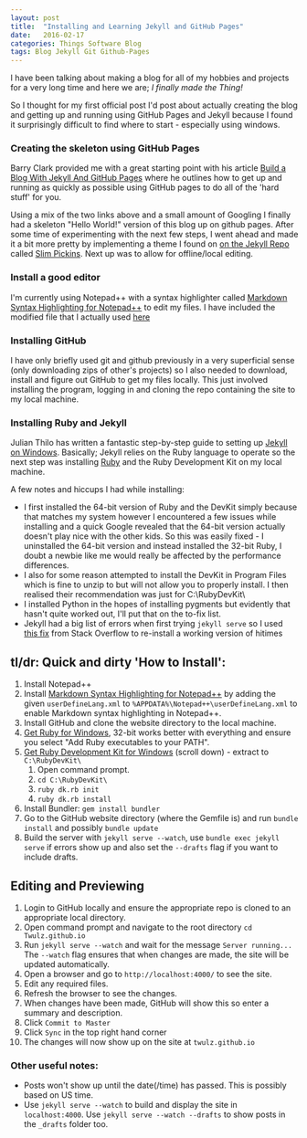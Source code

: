 ```yaml
---
layout: post
title:  "Installing and Learning Jekyll and GitHub Pages"
date:   2016-02-17
categories: Things Software Blog
tags: Blog Jekyll Git Github-Pages
---
```


I have been talking about making a blog for all of my hobbies and projects for a very long time and here we are; *I finally made the Thing!*

<!--more-->

So I thought for my first official post I'd post about actually creating the blog and getting up and running using GitHub Pages and Jekyll because I found it surprisingly difficult to find where to start - especially using windows.

### Creating the skeleton using GitHub Pages

Barry Clark provided me with a great starting point with his article [Build a Blog With Jekyll And GitHub Pages][bclark] where he outlines how to get up and running as quickly as possible using GitHub pages to do all of the 'hard stuff' for you.

Using a mix of the two links above and a small amount of Googling I finally had a skeleton "Hello World!" version of this blog up on github pages. After some time of experimenting with the next few steps, I went ahead and made it a bit more pretty by implementing a theme I found on [on the Jekyll Repo][jekyllthemes] called [Slim Pickins][slim-pickins]. Next up was to allow for offline/local editing.

### Install a good editor
I'm currently using Notepad++ with a syntax highlighter called [Markdown Syntax Highlighting for Notepad++](highlight) to edit my files. I have included the modified file that I actually used [here](https://github.com/Twulz/Twulz.github.io/tree/master/projects/jekyll-blog/userDefineLang.xml)

### Installing GitHub
I have only briefly used git and github previously in a very superficial sense (only downloading zips of other's projects) so I also needed to download, install and figure out GitHub to get my files locally. This just involved installing the program, logging in and cloning the repo containing the site to my local machine.

### Installing Ruby and Jekyll
Julian Thilo has written a fantastic step-by-step guide to setting up [Jekyll on Windows][juthilo]. Basically; Jekyll relies on the Ruby language to operate so the next step was installing [Ruby][rubyDownload] and the Ruby Development Kit on my local machine. 

A few notes and hiccups I had while installing:

* I first installed the 64-bit version of Ruby and the DevKit simply because that matches my system however I encountered a few issues while installing and a quick Google revealed that the 64-bit version actually doesn't play nice with the other kids. So this was easily fixed - I uninstalled the 64-bit version and instead installed the 32-bit Ruby, I doubt a newbie like me would really be affected by the performance differences.
* I also for some reason attempted to install the DevKit in Program Files which is fine to unzip to but will not allow you to properly install. I then realised their recommendation was just for C:\RubyDevKit\
* I installed Python in the hopes of installing pygments but evidently that hasn't quite worked out, I'll put that on the to-fix list.
* Jekyll had a big list of errors when first trying `jekyll serve` so I used [this fix][stackoverflow] from Stack Overflow to re-install a working version of hitimes

## tl/dr: Quick and dirty 'How to Install':
1. Install Notepad++
2. Install [Markdown Syntax Highlighting for Notepad++][highlight] by adding the given `userDefineLang.xml` to `%APPDATA%\Notepad++\userDefineLang.xml` to enable Markdown syntax highlighting in Notepad++.
3. Install GitHub and clone the website directory to the local machine.
4. [Get Ruby for Windows][rubyDownload], 32-bit works better with everything and ensure you select "Add Ruby executables to your PATH".
5. [Get Ruby Development Kit for Windows][rubyDownload] (scroll down) - extract to `C:\RubyDevKit\`
    1. Open command prompt.
	2. `cd C:\RubyDevKit\`
	3. `ruby dk.rb init`
	4. `ruby dk.rb install`
6. Install Bundler: `gem install bundler`
7. Go to the GitHub website directory (where the Gemfile is) and run `bundle install` and possibly `bundle update`
8. Build the server with `jekyll serve --watch`, use `bundle exec jekyll serve` if errors show up and also set the `--drafts` flag if you want to include drafts.

## Editing and Previewing
1. Login to GitHub locally and ensure the appropriate repo is cloned to an appropriate local directory.
2. Open command prompt and navigate to the root directory `cd Twulz.github.io`
3. Run `jekyll serve --watch` and wait for the message `Server running...` The `--watch` flag ensures that when changes are made, the site will be updated automatically.
4. Open a browser and go to `http://localhost:4000/` to see the site.
5. Edit any required files.
6. Refresh the browser to see the changes.
7. When changes have been made, GitHub will show this so enter a summary and description.
8. Click `Commit to Master`
9. Click `Sync` in the top right hand corner
10. The changes will now show up on the site at `twulz.github.io`

### Other useful notes:
- Posts won't show up until the date(/time) has passed. This is possibly based on US time.
- Use `jekyll serve --watch` to build and display the site in `localhost:4000`. Use `jekyll serve --watch --drafts` to show posts in the `_drafts` folder too.

[rubyDownload]:		http://rubyinstaller.org/downloads/
[juthilo]:			http://jekyll-windows.juthilo.com/
[highlight]:		https://github.com/Edditoria/markdown_npp_zenburn
[jekyllthemes]:		https://github.com/jekyll/jekyll/wiki/Themes
[slim-pickins]:		https://github.com/chrisanthropic/slim-pickins-jekyll-theme
[bclark]:			https://www.smashingmagazine.com/2014/08/build-blog-jekyll-github-pages/
[stackoverflow]:	http://stackoverflow.com/questions/28985481/hitimes-require-error-when-running-jekyll-serve-on-windows-8-1